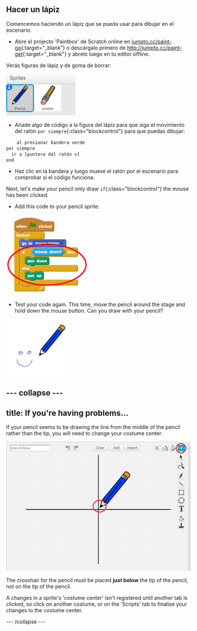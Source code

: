 ## Hacer un lápiz

Comencemos haciendo un lápiz que se pueda usar para dibujar en el escenario.

+ Abre el projecto 'Paintbox' de Scratch online en [jumpto.cc/paint-go](http://jumpto.cc/paint-go){:target="_blank"} o descárgalo primero de <http://jumpto.cc/paint-get>{:target="_blank"} y ábrelo luego en tu editor offline.

Verás figuras de lápiz y de goma de borrar:

![screenshot](images/paint-starter.png)

+ Añade algo de código a la figura del lápiz para que siga el movimiento del ratón `por siempre`{:class="blockcontrol"} para que puedas dibujar:

```blocks
    al presionar bandera verde
por siempre 
  ir a [puntero del ratón v]
end
```

+ Haz clic en la bandera y luego mueve el ratón por el escenario para comprobar si el código funciona.

Next, let's make your pencil only draw `if`{:class="blockcontrol"} the mouse has been clicked.

+ Add this code to your pencil sprite:

![screenshot](images/paint-pencil-draw-code.png)

+ Test your code again. This time, move the pencil around the stage and hold down the mouse button. Can you draw with your pencil?

![screenshot](images/paint-draw.png)

## \--- collapse \---

## title: If you're having problems...

If your pencil seems to be drawing the line from the middle of the pencil rather than the tip, you will need to change your costume center.

![Costume center](images/costume-center.png)

The crosshair for the pencil must be placed **just below** the tip of the pencil, not on the tip of the pencil.

A changes in a sprite's 'costume center' isn't registered until another tab is clicked, so click on another costume, or on the 'Scripts' tab to finalise your changes to the costume center.

\--- /collapse \---